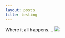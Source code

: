 ```yaml
---
layout: posts
title: testing
---
```


Where it all happens....
<img src="/eschaton/images/where_it_happens.jpg" />
